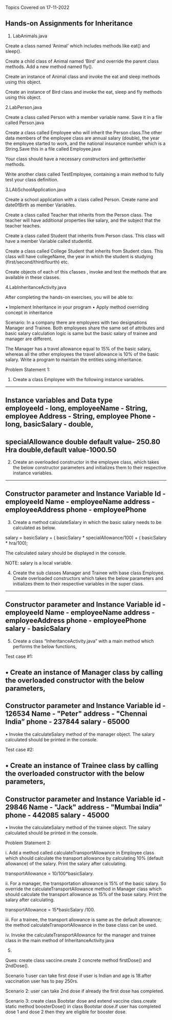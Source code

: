 Topics Covered on 17-11-2022

Hands-on Assignments for Inheritance
-------------------
1. LabAnimals.java

Create a class named ‘Animal’ which includes methods like eat() and sleep().

Create a child class of Animal named ‘Bird’ and override the parent class methods. Add a new method named fly().

Create an instance of Animal class and invoke the eat and sleep methods using this object.

Create an instance of Bird class and invoke the eat, sleep and fly methods using this object.

2.LabPerson.java

Create a class called Person with a member variable name. Save it in a file called Person.java

Create a class called Employee who will inherit the Person class.The other data members of the employee class are annual salary (double), the year the employee started to work, and the national insurance number which is a String.Save this in a file called Employee.java

Your class should have a necessary constructors and getter/setter methods. 

Write another class called TestEmployee, containing a main method to fully test your class definition.

3.LAbSchoolApplication.java

Create a school application with a class called Person. Create name and date0fBirth as member Variables.

Create a class called Teacher that inherits from the Person class. The teacher will have additional properties like salary, and the subject that the teacher teaches.

Create a class called Student that inherits from Person class. This class will have a member Variable called studentld.

Create a class called College Student that inherits from Student class. This class will have collegeName, the year in which the student is studying (first/second/third/fourth) etc.

Create	objects	of	each  of this	c1asses ,	invoke and test the methods that are available in these classes.

4.LabInheritanceActivity.java

After completing the hands-on exercises, you will be able to:

• Implement Inheritance in your program
• Apply method overriding concept in inheritance

Scenario: In a company there are employees with two designations Manager and Trainee. Both employees share the same set of attributes and basic salary calculation logic is same but the basic salary of trainee and manager are different.

The Manager has a travel allowance equal to 15% of the basic salary, whereas all the other employees the travel allowance is 10% of the basic salary. Write a program to maintain the entities using inheritance.

Problem Statement 1:

1. Create a class Employee with the following instance variables.
------------------------------------------------------------
Instance variables        and                   Data type                     
employeeId                 -                     long,
employeeName                -                    String,
employee Address             -                   String,
employee Phone                -                  long,
basicSalary                    -                 double,
-------------------------------------------------------------
specialAllowance double default value- 250.80
Hra double,default value-1000.50
------------------------------------------------------------
2. Create an overloaded constructor in the employee class, which takes the below constructor parameters and initializes them to their respective instance variables.
---------------------------------------------------------------------
Constructor parameter       and                   Instance Variable
Id                          -                   employeeId
Name                         -                  employeeName
address                       -                 employeeAddress
phone                          -                employeePhone
--------------------------------------------------------------------
3. Create a method calculateSalary in which the basic salary needs to be calculated as below.

salary = basicSalary + ( basicSalary * specialAllowance/100) + ( basicSalary * hra/100);

The calculated salary should be displayed in the console.

 NOTE: salary is a local variable.
 
4. Create the sub classes Manager and Trainee with base class Employee. Create overloaded constructors which takes the below parameters and initializes them to their respective variables in the super class.
------------------------------------------------------------------------
Constructor parameter         and                 Instance Variable
id                             -                employeeId
Name                            -               employeeName
address                          -              employeeAddress
phone                             -             employeePhone
salary                             -            basicSalary
---------------------------------------------------------------------------
5. Create a class “InheritanceActivity.java” with a main method which performs the below functions,

Test case #1:

• Create an instance of Manager class by calling the overloaded constructor with 
the below parameters,
------------------------------------------------------------------
Constructor parameter        and                 Instance Variable
id                            -                126534
Name                           -               "Peter"
address                         -              "Chennai India”
phone                            -             237844
salary                            -            65000
------------------------------------------------------------------
• Invoke the calculateSalary method of the manager object. 
The salary calculated should be printed in the console.

Test case #2:

• Create an instance of Trainee class by calling the overloaded constructor with the below parameters,
-----------------------------------------------------------------
Constructor parameter        and                Instance Variable
id                            -               29846
Name                           -              "Jack"
address                         -             "Mumbai India”
phone                            -            442085
salary                            -           45000
----------------------------------------------------------------
• Invoke the calculateSalary method of the trainee object. 
The salary calculated should be printed in the console.

Problem Statement 2:

i. Add a method called calculateTransportAllowance in Employee class which should calculate the transport allowance by calculating 10% (default allowance) of the salary. Print the salary after calculating. 

transportAllowance = 10/100*basicSalary.

ii. For a manager, the transportation allowance is 15% of the basic salary. So override the calculateTransportAllowance method in Manager class which should calculate the transport allowance as 15% of the base salary. Print the salary after calculating. 

transportAllowance = 15*basicSalary /100.

iii. For a trainee, the transport allowance is same as the default allowance; the method calculateTransportAllowance in the base class can be used. 

iv. Invoke the calculateTransportAllowance for the manager and trainee class in the main 
method of InheritanceActivity.java

5.

Ques: create class vaccine.create 2 concrete method firstDose() and 2ndDose().

Scenario 1:user can take first dose if user is Indian and age is 18.after vaccination user has to pay 250rs.

Scenario 2: user can take 2nd dose if already the first dose has completed.

Scenario 3: create class Bootstar dose and extend vaccine class.create static method boosterDose() in class Bootstar dose.if user has completed dose 1 and dose 2 then they are eligible for booster dose.

